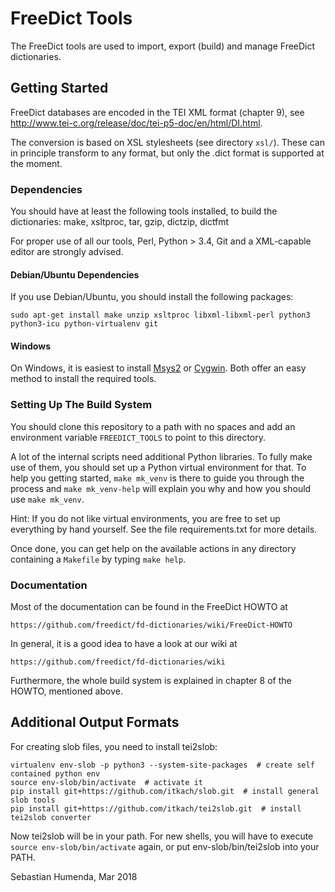 FreeDict Tools
===============

The FreeDict tools are used to import, export (build) and manage FreeDict
dictionaries.

Getting Started
---------------

FreeDict databases are encoded in the TEI XML format (chapter 9), see
<http://www.tei-c.org/release/doc/tei-p5-doc/en/html/DI.html>.

The conversion is based on XSL stylesheets (see directory `xsl/`). These can in
principle transform to any format, but only the .dict format is supported at the
moment.

### Dependencies

You should have at least the following tools installed, to build the
dictionaries: make, xsltproc, tar, gzip, dictzip, dictfmt

For proper use of all our tools, Perl, Python > 3.4, Git and a XML-capable
editor are strongly advised.

#### Debian/Ubuntu Dependencies

If you use Debian/Ubuntu, you should install the following packages:

    sudo apt-get install make unzip xsltproc libxml-libxml-perl python3 python3-icu python-virtualenv git

#### Windows

On Windows, it is easiest to install [Msys2](https://www.msys2.org/) or
[Cygwin](https://www.cygwin.com). Both offer an easy method to install the
required tools.

### Setting Up The Build System

You should clone this repository to a path with no spaces and add an environment
variable `FREEDICT_TOOLS` to point to this directory.

A lot of the internal scripts need additional Python libraries. To fully make
use of them, you should set up a Python virtual environment for that. To help
you getting started, `make mk_venv` is there to guide you through the process
and `make mk_venv-help` will explain you why and how you should use `make mk_venv`.

Hint: If you do not like virtual environments, you are free to set up everything
by hand yourself. See the file requirements.txt for more details.

Once done, you can get help on the available actions in any directory containing a
`Makefile` by typing `make help`.

### Documentation

Most of the documentation can be found in the FreeDict HOWTO at

    https://github.com/freedict/fd-dictionaries/wiki/FreeDict-HOWTO

In general, it is a good idea to have a look at our wiki at
    
    https://github.com/freedict/fd-dictionaries/wiki


Furthermore, the whole build system is explained
in chapter 8 of the HOWTO, mentioned above.

Additional Output Formats
-------------------------

For creating slob files, you need to install tei2slob:

	virtualenv env-slob -p python3 --system-site-packages  # create self contained python env
	source env-slob/bin/activate  # activate it
	pip install git+https://github.com/itkach/slob.git  # install general slob tools
	pip install git+https://github.com/itkach/tei2slob.git  # install tei2slob converter

Now tei2slob will be in your path. For new shells, you will have to execute
`source env-slob/bin/activate` again, or put env-slob/bin/tei2slob into your
PATH.

Sebastian Humenda, Mar 2018

